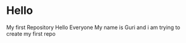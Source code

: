 # Hello
My first Repository
Hello Everyone 
My name is Guri and i am trying to create my first repo
